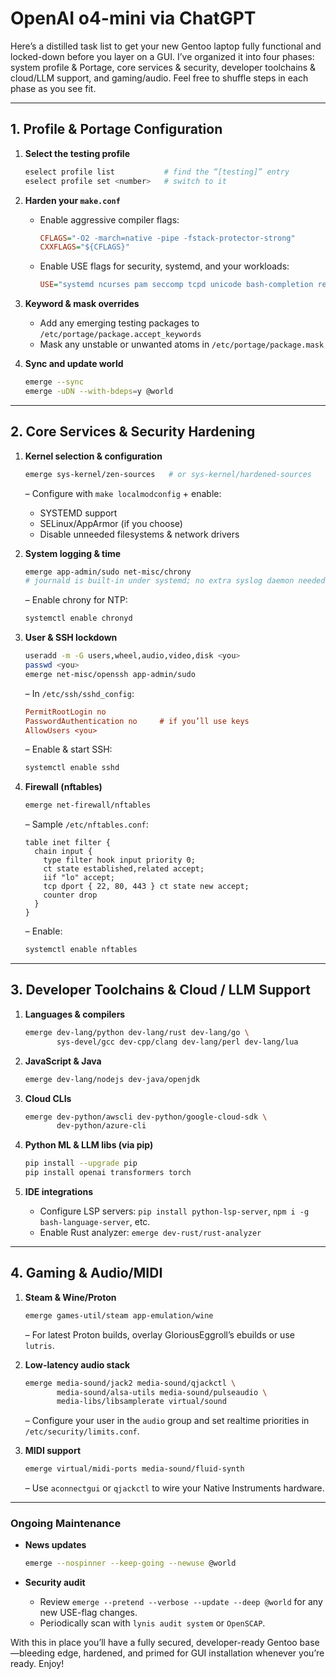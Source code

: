# OpenAI o4-mini via ChatGPT

Here’s a distilled task list to get your new Gentoo laptop fully functional and locked-down before you layer on a GUI. I’ve organized it into four phases: system profile & Portage, core services & security, developer toolchains & cloud/LLM support, and gaming/audio. Feel free to shuffle steps in each phase as you see fit.

---

## 1. Profile & Portage Configuration

1. **Select the testing profile**

   ```bash
   eselect profile list           # find the “[testing]” entry  
   eselect profile set <number>   # switch to it  
   ```
2. **Harden your `make.conf`**

   * Enable aggressive compiler flags:

     ```ini
     CFLAGS="-O2 -march=native -pipe -fstack-protector-strong"
     CXXFLAGS="${CFLAGS}"
     ```
   * Enable USE flags for security, systemd, and your workloads:

     ```ini
     USE="systemd ncurses pam seccomp tcpd unicode bash-completion readline zsh-completion"
     ```
3. **Keyword & mask overrides**

   * Add any emerging testing packages to `/etc/portage/package.accept_keywords`
   * Mask any unstable or unwanted atoms in `/etc/portage/package.mask`
4. **Sync and update world**

   ```bash
   emerge --sync
   emerge -uDN --with-bdeps=y @world
   ```

---

## 2. Core Services & Security Hardening

1. **Kernel selection & configuration**

   ```bash
   emerge sys-kernel/zen-sources   # or sys-kernel/hardened-sources
   ```

   – Configure with `make localmodconfig` + enable:

   * SYSTEMD support
   * SELinux/AppArmor (if you choose)
   * Disable unneeded filesystems & network drivers
2. **System logging & time**

   ```bash
   emerge app-admin/sudo net-misc/chrony
   # journald is built-in under systemd; no extra syslog daemon needed
   ```

   – Enable chrony for NTP:

   ```bash
   systemctl enable chronyd
   ```
3. **User & SSH lockdown**

   ```bash
   useradd -m -G users,wheel,audio,video,disk <you>
   passwd <you>
   emerge net-misc/openssh app-admin/sudo
   ```

   – In `/etc/ssh/sshd_config`:

   ```ini
   PermitRootLogin no
   PasswordAuthentication no     # if you’ll use keys
   AllowUsers <you>
   ```

   – Enable & start SSH:

   ```bash
   systemctl enable sshd
   ```
4. **Firewall (nftables)**

   ```bash
   emerge net-firewall/nftables
   ```

   – Sample `/etc/nftables.conf`:

   ```nft
   table inet filter {
     chain input {
       type filter hook input priority 0;
       ct state established,related accept;
       iif "lo" accept;
       tcp dport { 22, 80, 443 } ct state new accept;
       counter drop
     }
   }
   ```

   – Enable:

   ```bash
   systemctl enable nftables
   ```

---

## 3. Developer Toolchains & Cloud / LLM Support

1. **Languages & compilers**

   ```bash
   emerge dev-lang/python dev-lang/rust dev-lang/go \
          sys-devel/gcc dev-cpp/clang dev-lang/perl dev-lang/lua
   ```
2. **JavaScript & Java**

   ```bash
   emerge dev-lang/nodejs dev-java/openjdk
   ```
3. **Cloud CLIs**

   ```bash
   emerge dev-python/awscli dev-python/google-cloud-sdk \
          dev-python/azure-cli
   ```
4. **Python ML & LLM libs (via pip)**

   ```bash
   pip install --upgrade pip
   pip install openai transformers torch
   ```
5. **IDE integrations**

   * Configure LSP servers: `pip install python-lsp-server`, `npm i -g bash-language-server`, etc.
   * Enable Rust analyzer: `emerge dev-rust/rust-analyzer`

---

## 4. Gaming & Audio/MIDI

1. **Steam & Wine/Proton**

   ```bash
   emerge games-util/steam app-emulation/wine
   ```

   – For latest Proton builds, overlay GloriousEggroll’s ebuilds or use `lutris`.
2. **Low-latency audio stack**

   ```bash
   emerge media-sound/jack2 media-sound/qjackctl \
          media-sound/alsa-utils media-sound/pulseaudio \
          media-libs/libsamplerate virtual/sound
   ```

   – Configure your user in the `audio` group and set realtime priorities in `/etc/security/limits.conf`.
3. **MIDI support**

   ```bash
   emerge virtual/midi-ports media-sound/fluid-synth
   ```

   – Use `aconnectgui` or `qjackctl` to wire your Native Instruments hardware.

---

### Ongoing Maintenance

* **News updates**

  ```bash
  emerge --nospinner --keep-going --newuse @world
  ```
* **Security audit**

  * Review `emerge --pretend --verbose --update --deep @world` for any new USE-flag changes.
  * Periodically scan with `lynis audit system` or `OpenSCAP`.

With this in place you’ll have a fully secured, developer-ready Gentoo base—bleeding edge, hardened, and primed for GUI installation whenever you’re ready. Enjoy!
